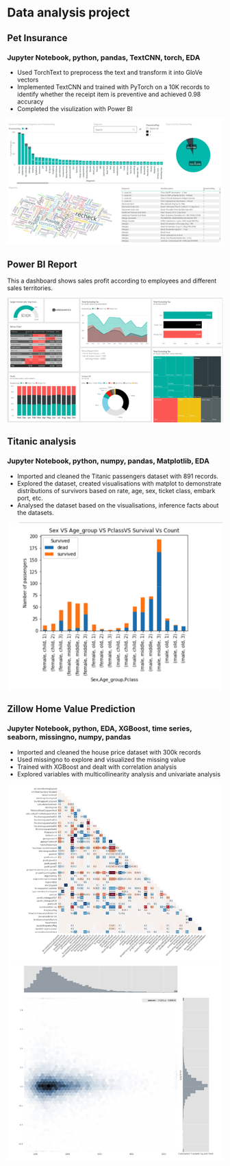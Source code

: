 # Data analysis project

## Pet Insurance
### Jupyter Notebook, python, pandas, TextCNN, torch, EDA
* Used TorchText to preprocess the text and transform it into GloVe vectors 
* Implemented TextCNN and trained with PyTorch on a 10K records to identify whether the receipt item is preventive and achieved 0.98 accuracy 
* Completed the visulization with Power BI

![alt text](Images/PetPic01.jpg)

## Power BI Report
This a dashboard shows sales profit according to employees and different sales territories. 

![alt text](Images/image1.png)

## Titanic analysis
### Jupyter Notebook, python, numpy, pandas, Matplotlib, EDA
- Imported and cleaned the Titanic passengers dataset with 891 records.
- Explored the dataset, created visualisations with matplot to demonstrate distributions of survivors based on rate, age, sex, ticket class, embark port, etc.
- Analysed the dataset based on the visualisations, inference facts about the datasets.

![alt text](Images/image5.png)

## Zillow Home Value Prediction
### Jupyter Notebook, python, EDA, XGBoost, time series, seaborn, missingno, numpy, pandas
- Imported and cleaned the house price dataset with 300k records
- Used missingno to explore and visualized the missing value 
- Trained with XGBoost and dealt with correlation analysis
- Explored variables with multicollinearity analysis and univariate analysis

![alt text](Images/image2.png)
![alt text](Images/image8.png)


